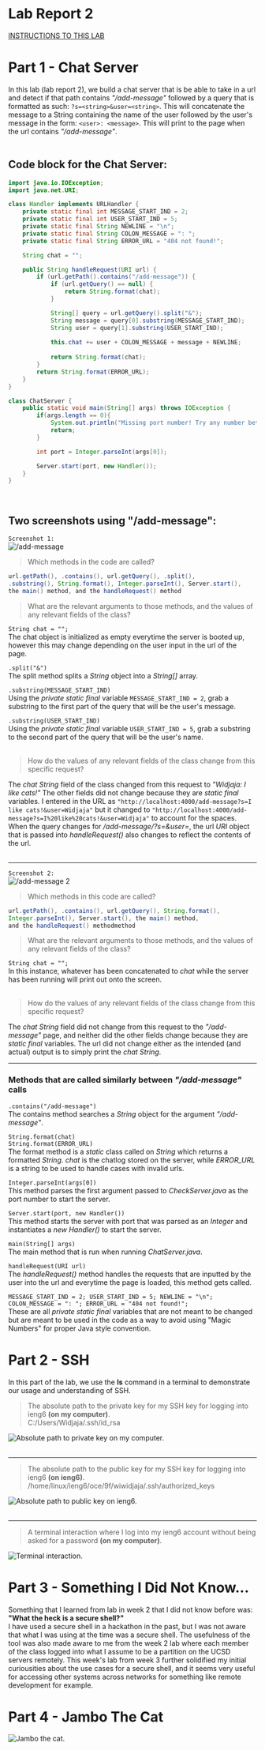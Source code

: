 # Lab Report 2  
<a href="https://ucsd-cse15l-w24.github.io/week3/index.html#lab-report-2---servers-and-ssh-keys-week-3" target="_blank">INSTRUCTIONS TO THIS LAB</a>

# Part 1 - Chat Server  
In this lab (lab report 2), we build a chat server that is be able to take in a url and detect if that path contains *"/add-message"* followed by a query that is formatted as such: `?s=<string>&user=<string>`. This will concatenate the message to a String containing the name of the user followed by the user's message in the form: `<user>: <message>`. This will print to the page when the url contains *"/add-message"*.  
<br>

## Code block for the Chat Server:
```java
import java.io.IOException;
import java.net.URI;

class Handler implements URLHandler {
    private static final int MESSAGE_START_IND = 2;
    private static final int USER_START_IND = 5;
    private static final String NEWLINE = "\n";
    private static final String COLON_MESSAGE = ": ";
    private static final String ERROR_URL = "404 not found!";

    String chat = "";

    public String handleRequest(URI url) {
        if (url.getPath().contains("/add-message")) {
            if (url.getQuery() == null) {
                return String.format(chat);
            }

            String[] query = url.getQuery().split("&");
            String message = query[0].substring(MESSAGE_START_IND);
            String user = query[1].substring(USER_START_IND);
            
            this.chat += user + COLON_MESSAGE + message + NEWLINE;
            
            return String.format(chat);
        }
        return String.format(ERROR_URL);
    }
}

class ChatServer {
    public static void main(String[] args) throws IOException {
        if(args.length == 0){
            System.out.println("Missing port number! Try any number between 1024 to 49151");
            return;
        }

        int port = Integer.parseInt(args[0]);

        Server.start(port, new Handler());
    }
}
```  
<br>

## Two screenshots using "/add-message":
`Screenshot 1:` <br>
![/add-message](image-4.png)

> Which methods in the code are called?  

```java
url.getPath(), .contains(), url.getQuery(), .split(), 
.substring(), String.format(), Integer.parseInt(), Server.start(), 
the main() method, and the handleRequest() method
```

> What are the relevant arguments to those methods, and the values of any relevant fields of the class?  

`String chat = "";`  
The chat object is initialized as empty everytime the server is booted up, however this may change depending on the user input in the url of the page.  

`.split("&")`  
The split method splits a *String* object into a *String[]* array.  

`.substring(MESSAGE_START_IND)`  
Using the *private static final* variable `MESSAGE_START_IND = 2`, grab a substring to the first part of the query that will be the user's message.  

`.substring(USER_START_IND)`  
Using the *private static final* variable `USER_START_IND = 5`, grab a substring to the second part of the query that will be the user's name.  
<br>

> How do the values of any relevant fields of the class change from this specific request?  

The *chat String* field of the class changed from this request to *"Widjaja: I like cats!"* The other fields did not change because they are *static final* variables. I entered in the URL as `"http://localhost:4000/add-message?s=I like cats!&user=Widjaja"` but it changed to `"http://localhost:4000/add-message?s=I%20like%20cats!&user=Widjaja"` to account for the spaces. When the query changes for */add-message/?s=<string>&user=<string>*, the url *URI* object that is passed into *handleRequest()* also changes to reflect the contents of the url.  
<br>  

---

`Screenshot 2:` <br>
![/add-message 2](image-5.png)

> Which methods in this code are called?  

```java
url.getPath(), .contains(), url.getQuery(), String.format(), 
Integer.parseInt(), Server.start(), the main() method, 
and the handleRequest() methodmethod
```

> What are the relevant arguments to those methods, and the values of any relevant fields of the class?  

`String chat = "";`  
In this instance, whatever has been concatenated to *chat* while the server has been running will print out onto the screen.  
<br>

> How do the values of any relevant fields of the class change from this specific request?  

The *chat String* field did not change from this request to the *"/add-message"* page, and neither did the other fields change because they are *static final* variables. The url did not change either as the intended (and actual) output is to simply print the *chat String*.  

---

### Methods that are called similarly between *"/add-message"* calls  

`.contains("/add-message")`  
The contains method searches a *String* object for the argument *"/add-message"*.  

`String.format(chat)`  
`String.format(ERROR_URL)`  
The format method is a *static* class called on *String* which returns a formatted *String*. *chat* is the chatlog stored on the server, while *ERROR_URL* is a string to be used to handle cases with invalid urls.  

`Integer.parseInt(args[0])`  
This method parses the first argument passed to *CheckServer.java* as the port number to start the server.  

`Server.start(port, new Handler())`  
This method starts the server with port that was parsed as an *Integer* and instantiates a *new Handler()* to start the server.  

`main(String[] args)`  
The main method that is run when running *ChatServer.java*.  

`handleRequest(URI url)`  
The *handleRequest()* method handles the requests that are inputted by the user into the url and everytime the page is loaded, this method gets called.  

`MESSAGE_START_IND = 2; USER_START_IND = 5; NEWLINE = "\n"; COLON_MESSAGE = ": "; ERROR_URL = "404 not found!";`  
These are all *private static final* variables that are not meant to be changed but are meant to be used in the code as a way to avoid using "Magic Numbers" for proper Java style convention.  

# Part 2 - SSH  
In this part of the lab, we use the **ls** command in a terminal to demonstrate our usage and understanding of SSH.

> The absolute path to the private key for my SSH key for logging into ieng6 **(on my computer)**.  <br>
C:/Users/Widjaja/.ssh/id_rsa  

![Absolute path to private key on my computer.](image-2.png)  
<br>

---

> The absolute path to the public key for my SSH key for logging into ieng6 **(on ieng6)**.  <br>
/home/linux/ieng6/oce/9f/wiwidjaja/.ssh/authorized_keys  

![Absolute path to public key on ieng6.](image-1.png)  
<br>

---

> A terminal interaction where I log into my ieng6 account without being asked for a password **(on my computer)**.  <br>

![Terminal interaction.](image-3.png)
<br>

# Part 3 - Something I Did Not Know...  
Something that I learned from lab in week 2 that I did not know before was: **"What the heck is a secure shell?"**  
I have used a secure shell in a hackathon in the past, but I was not aware that what I was using at the time was a secure shell. The usefulness of the tool was also made aware to me from the week 2 lab where each member of the class logged into what I assume to be a partition on the UCSD servers remotely. This week's lab from week 3 further solidified my initial curiousities about the use cases for a secure shell, and it seems very useful for accessing other systems across networks for something like remote development for example. 

# Part 4 - Jambo The Cat
![Jambo the cat.](image.png)
